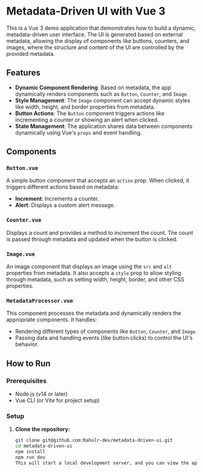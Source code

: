 # Metadata-Driven UI with Vue 3

This is a Vue 3 demo application that demonstrates how to build a dynamic, metadata-driven user interface. The UI is generated based on external metadata, allowing the display of components like buttons, counters, and images, where the structure and content of the UI are controlled by the provided metadata.

## Features
- **Dynamic Component Rendering**: Based on metadata, the app dynamically renders components such as `Button`, `Counter`, and `Image`.
- **Style Management**: The `Image` component can accept dynamic styles like width, height, and border properties from metadata.
- **Button Actions**: The `Button` component triggers actions like incrementing a counter or showing an alert when clicked.
- **State Management**: The application shares data between components dynamically using Vue's `props` and event handling.


## Components

### `Button.vue`
A simple button component that accepts an `action` prop. When clicked, it triggers different actions based on metadata:
- **Increment**: Increments a counter.
- **Alert**: Displays a custom alert message.

### `Counter.vue`
Displays a count and provides a method to increment the count. The count is passed through metadata and updated when the button is clicked.

### `Image.vue`
An image component that displays an image using the `src` and `alt` properties from metadata. It also accepts a `style` prop to allow styling through metadata, such as setting width, height, border, and other CSS properties.

### `MetadataProcessor.vue`
This component processes the metadata and dynamically renders the appropriate components. It handles:
- Rendering different types of components like `Button`, `Counter`, and `Image`.
- Passing data and handling events (like button clicks) to control the UI's behavior.

## How to Run

### Prerequisites
- Node.js (v14 or later)
- Vue CLI (or Vite for project setup)

### Setup

1. **Clone the repository:**
   ```bash
   git clone git@github.com:Rahulr-dev/metadata-driven-ui.git
   cd metadata-driven-ui
   npm install
   npm run dev
   This will start a local development server, and you can view the app in your browser at http://localhost:5173.


